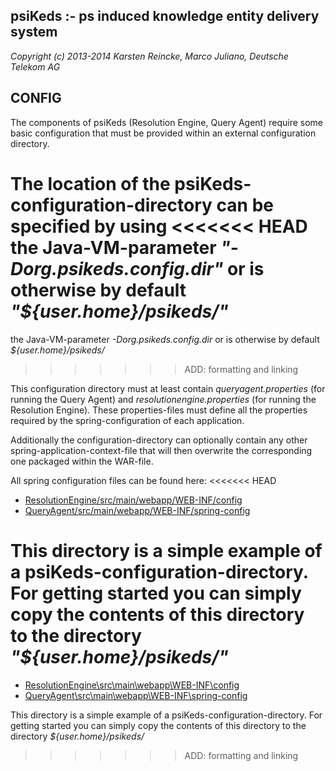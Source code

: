 psiKeds :- ps induced knowledge entity delivery system
------------------------------------------------------

*Copyright (c) 2013-2014 Karsten Reincke, Marco Juliano, Deutsche Telekom AG*

CONFIG
------
The components of psiKeds (Resolution Engine, Query Agent) require some
basic configuration that must be provided within an external configuration
directory.

The location of the psiKeds-configuration-directory can be specified by using
<<<<<<< HEAD
the Java-VM-parameter *"-Dorg.psikeds.config.dir"* or is otherwise by default
*"${user.home}/psikeds/"*
=======
the Java-VM-parameter *-Dorg.psikeds.config.dir* or is otherwise by default
*${user.home}/psikeds/*
>>>>>>> ADD: formatting and linking

This configuration directory must at least contain *queryagent.properties*
(for running the Query Agent) and *resolutionengine.properties* (for running
the Resolution Engine). These properties-files must define all the properties
required by the spring-configuration of each application.

Additionally the configuration-directory can optionally contain any other
spring-application-context-file that will then overwrite the corresponding
one packaged within the WAR-file.

All spring configuration files can be found here:
<<<<<<< HEAD
- [ResolutionEngine/src/main/webapp/WEB-INF/config](../ResolutionEngine/src/main/webapp/WEB-INF/config/)
- [QueryAgent/src/main/webapp/WEB-INF/spring-config](../QueryAgent/src/main/webapp/WEB-INF/spring-config/)

This directory is a simple example of a psiKeds-configuration-directory.
For getting started you can simply copy the contents of this directory to
the directory *"${user.home}/psikeds/"*
=======
- [ResolutionEngine\src\main\webapp\WEB-INF\config](ResolutionEngine\src\main\webapp\WEB-INF\config)
- [QueryAgent\src\main\webapp\WEB-INF\spring-config](QueryAgent\src\main\webapp\WEB-INF\spring-config)

This directory is a simple example of a psiKeds-configuration-directory.
For getting started you can simply copy the contents of this directory to
the directory *${user.home}/psikeds/*
>>>>>>> ADD: formatting and linking
